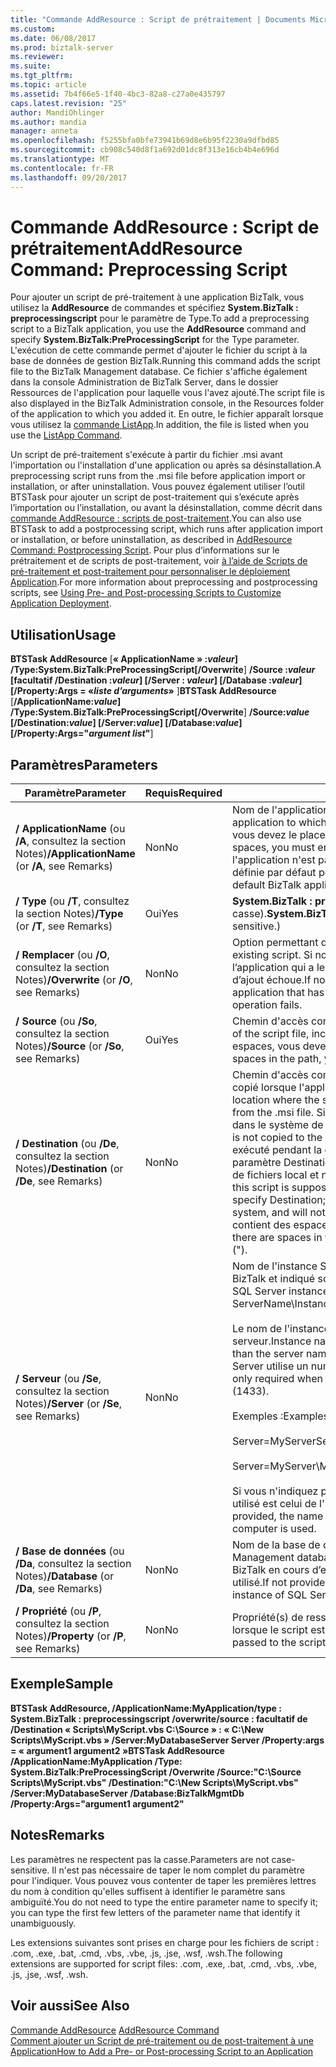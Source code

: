 ```yaml
---
title: "Commande AddResource : Script de prétraitement | Documents Microsoft"
ms.custom: 
ms.date: 06/08/2017
ms.prod: biztalk-server
ms.reviewer: 
ms.suite: 
ms.tgt_pltfrm: 
ms.topic: article
ms.assetid: 7b4f66e5-1f40-4bc3-82a8-c27a0e435797
caps.latest.revision: "25"
author: MandiOhlinger
ms.author: mandia
manager: anneta
ms.openlocfilehash: f5255bfa0bfe73941b69d8e6b95f2230a9dfbd85
ms.sourcegitcommit: cb908c540d8f1a692d01dc8f313e16cb4b4e696d
ms.translationtype: MT
ms.contentlocale: fr-FR
ms.lasthandoff: 09/20/2017
---
```

# <a name="addresource-command-preprocessing-script"></a><span data-ttu-id="5f1d3-102">Commande AddResource : Script de prétraitement</span><span class="sxs-lookup"><span data-stu-id="5f1d3-102">AddResource Command: Preprocessing Script</span></span>
<span data-ttu-id="5f1d3-103">Pour ajouter un script de pré-traitement à une application BizTalk, vous utilisez la **AddResource** de commandes et spécifiez **System.BizTalk : preprocessingscript** pour le paramètre de Type.</span><span class="sxs-lookup"><span data-stu-id="5f1d3-103">To add a preprocessing script to a BizTalk application, you use the **AddResource** command and specify **System.BizTalk:PreProcessingScript** for the Type parameter.</span></span> <span data-ttu-id="5f1d3-104">L'exécution de cette commande permet d'ajouter le fichier du script à la base de données de gestion BizTalk.</span><span class="sxs-lookup"><span data-stu-id="5f1d3-104">Running this command adds the script file to the BizTalk Management database.</span></span> <span data-ttu-id="5f1d3-105">Ce fichier s'affiche également dans la console Administration de BizTalk Server, dans le dossier Ressources de l'application pour laquelle vous l'avez ajouté.</span><span class="sxs-lookup"><span data-stu-id="5f1d3-105">The script file is also displayed in the BizTalk Administration console, in the Resources folder of the application to which you added it.</span></span> <span data-ttu-id="5f1d3-106">En outre, le fichier apparaît lorsque vous utilisez la [commande ListApp](../core/listapp-command.md).</span><span class="sxs-lookup"><span data-stu-id="5f1d3-106">In addition, the file is listed when you use the [ListApp Command](../core/listapp-command.md).</span></span>  
  
 <span data-ttu-id="5f1d3-107">Un script de pré-traitement s'exécute à partir du fichier .msi avant l'importation ou l'installation d'une application ou après sa désinstallation.</span><span class="sxs-lookup"><span data-stu-id="5f1d3-107">A preprocessing script runs from the .msi file before application import or installation, or after uninstallation.</span></span> <span data-ttu-id="5f1d3-108">Vous pouvez également utiliser l’outil BTSTask pour ajouter un script de post-traitement qui s’exécute après l’importation ou l’installation, ou avant la désinstallation, comme décrit dans [commande AddResource : scripts de post-traitement](../core/addresource-command-postprocessing-script.md).</span><span class="sxs-lookup"><span data-stu-id="5f1d3-108">You can also use BTSTask to add a postprocessing script, which runs after application import or installation, or before uninstallation, as described in [AddResource Command: Postprocessing Script](../core/addresource-command-postprocessing-script.md).</span></span> <span data-ttu-id="5f1d3-109">Pour plus d’informations sur le prétraitement et de scripts de post-traitement, voir [à l’aide de Scripts de pré-traitement et post-traitement pour personnaliser le déploiement Application](../core/using-pre-and-post-processing-scripts-to-customize-application-deployment.md).</span><span class="sxs-lookup"><span data-stu-id="5f1d3-109">For more information about preprocessing and postprocessing scripts, see [Using Pre- and Post-processing Scripts to Customize Application Deployment](../core/using-pre-and-post-processing-scripts-to-customize-application-deployment.md).</span></span>  
  
## <a name="usage"></a><span data-ttu-id="5f1d3-110">Utilisation</span><span class="sxs-lookup"><span data-stu-id="5f1d3-110">Usage</span></span>  
 <span data-ttu-id="5f1d3-111">**BTSTask AddResource** [**« ApplicationName » :***valeur*] **/Type:System.BizTalk:PreProcessingScript**[**/Overwrite**] **/Source :***valeur* [**facultatif /Destination :***valeur*] [**/Server :**  *valeur*] [**/Database :***valeur*] [**/Property:Args = «***liste d’arguments***»** ]</span><span class="sxs-lookup"><span data-stu-id="5f1d3-111">**BTSTask AddResource** [**/ApplicationName:***value*] **/Type:System.BizTalk:PreProcessingScript**[**/Overwrite**] **/Source:***value* [**/Destination:***value*] [**/Server:***value*] [**/Database:***value*][**/Property:Args="***argument list***"**]</span></span>  
  
## <a name="parameters"></a><span data-ttu-id="5f1d3-112">Paramètres</span><span class="sxs-lookup"><span data-stu-id="5f1d3-112">Parameters</span></span>  
  
|<span data-ttu-id="5f1d3-113">Paramètre</span><span class="sxs-lookup"><span data-stu-id="5f1d3-113">Parameter</span></span>|<span data-ttu-id="5f1d3-114">Requis</span><span class="sxs-lookup"><span data-stu-id="5f1d3-114">Required</span></span>|<span data-ttu-id="5f1d3-115">Valeur</span><span class="sxs-lookup"><span data-stu-id="5f1d3-115">Value</span></span>|  
|---------------|--------------|-----------|  
|<span data-ttu-id="5f1d3-116">**/ ApplicationName** (ou **/A**, consultez la section Notes)</span><span class="sxs-lookup"><span data-stu-id="5f1d3-116">**/ApplicationName** (or **/A**, see Remarks)</span></span>|<span data-ttu-id="5f1d3-117">Non</span><span class="sxs-lookup"><span data-stu-id="5f1d3-117">No</span></span>|<span data-ttu-id="5f1d3-118">Nom de l'application BizTalk à laquelle ajouter le script.</span><span class="sxs-lookup"><span data-stu-id="5f1d3-118">Name of the BizTalk application to which to add the script.</span></span> <span data-ttu-id="5f1d3-119">Si le nom comprend des espaces, vous devez le placer entre guillemets doubles («).</span><span class="sxs-lookup"><span data-stu-id="5f1d3-119">If the name includes spaces, you must enclose it in double quotation marks (").</span></span> <span data-ttu-id="5f1d3-120">Si le nom de l'application n'est pas spécifié, l'application utilisée est l'application BizTalk définie par défaut pour le groupe.</span><span class="sxs-lookup"><span data-stu-id="5f1d3-120">If the application name is not specified, the default BizTalk application for the group is used.</span></span>|  
|<span data-ttu-id="5f1d3-121">**/ Type** (ou **/T**, consultez la section Notes)</span><span class="sxs-lookup"><span data-stu-id="5f1d3-121">**/Type** (or **/T**, see Remarks)</span></span>|<span data-ttu-id="5f1d3-122">Oui</span><span class="sxs-lookup"><span data-stu-id="5f1d3-122">Yes</span></span>|<span data-ttu-id="5f1d3-123">**System.BizTalk : preprocessingscript** (cette valeur ne respecte pas la casse).</span><span class="sxs-lookup"><span data-stu-id="5f1d3-123">**System.BizTalk:PreProcessingScript** (This value is not case-sensitive.)</span></span>|  
|<span data-ttu-id="5f1d3-124">**/ Remplacer** (ou **/O**, consultez la section Notes)</span><span class="sxs-lookup"><span data-stu-id="5f1d3-124">**/Overwrite** (or **/O**, see Remarks)</span></span>|<span data-ttu-id="5f1d3-125">Non</span><span class="sxs-lookup"><span data-stu-id="5f1d3-125">No</span></span>|<span data-ttu-id="5f1d3-126">Option permettant de mettre à jour un script existant.</span><span class="sxs-lookup"><span data-stu-id="5f1d3-126">Option to update an existing script.</span></span> <span data-ttu-id="5f1d3-127">Si non spécifié et un fichier de script existe déjà dans l’application qui a le même nom que le fichier de script est ajouté, l’opération d’ajout échoue.</span><span class="sxs-lookup"><span data-stu-id="5f1d3-127">If not specified, and a script file already exists in the application that has the same name as the script file being added, the add operation fails.</span></span>|  
|<span data-ttu-id="5f1d3-128">**/ Source** (ou **/So**, consultez la section Notes)</span><span class="sxs-lookup"><span data-stu-id="5f1d3-128">**/Source** (or **/So**, see Remarks)</span></span>|<span data-ttu-id="5f1d3-129">Oui</span><span class="sxs-lookup"><span data-stu-id="5f1d3-129">Yes</span></span>|<span data-ttu-id="5f1d3-130">Chemin d'accès complet du fichier de script, nom du fichier inclus.</span><span class="sxs-lookup"><span data-stu-id="5f1d3-130">Full path of the script file, including the file name.</span></span> <span data-ttu-id="5f1d3-131">Si le chemin d’accès contient des espaces, vous devez le placer entre guillemets doubles («).</span><span class="sxs-lookup"><span data-stu-id="5f1d3-131">If there are spaces in the path, you must enclose it in double quotation marks (").</span></span>|  
|<span data-ttu-id="5f1d3-132">**/ Destination** (ou **/De**, consultez la section Notes)</span><span class="sxs-lookup"><span data-stu-id="5f1d3-132">**/Destination** (or **/De**, see Remarks)</span></span>|<span data-ttu-id="5f1d3-133">Non</span><span class="sxs-lookup"><span data-stu-id="5f1d3-133">No</span></span>|<span data-ttu-id="5f1d3-134">Chemin d'accès complet de l'emplacement où le fichier de script doit être copié lorsque l'application est installée à partir du fichier .msi.</span><span class="sxs-lookup"><span data-stu-id="5f1d3-134">Full path of the location where the script file is to be copied when the application is installed from the .msi file.</span></span> <span data-ttu-id="5f1d3-135">Si ce paramètre n'est pas défini, le fichier n'est pas copié dans le système de fichiers local lors de l'installation.</span><span class="sxs-lookup"><span data-stu-id="5f1d3-135">If not provided, the file is not copied to the local file system during installation.</span></span> <span data-ttu-id="5f1d3-136">Si ce script doit être exécuté pendant la désinstallation d'une application, vous devez définir le paramètre Destination. À défaut, le script ne sera pas copié dans le système de fichiers local et ne pourra pas être exécuté pendant une désinstallation.</span><span class="sxs-lookup"><span data-stu-id="5f1d3-136">If this script is supposed to run during application uninstallation, you should specify Destination; otherwise, the script will not reside on the local file system, and will not be able to run during uninstallation.</span></span> <span data-ttu-id="5f1d3-137">Si le chemin d’accès contient des espaces, vous devez le placer entre guillemets doubles («).</span><span class="sxs-lookup"><span data-stu-id="5f1d3-137">If there are spaces in the path, you must enclose it in double quotation marks (").</span></span>|  
|<span data-ttu-id="5f1d3-138">**/ Serveur** (ou **/Se**, consultez la section Notes)</span><span class="sxs-lookup"><span data-stu-id="5f1d3-138">**/Server** (or **/Se**, see Remarks)</span></span>|<span data-ttu-id="5f1d3-139">Non</span><span class="sxs-lookup"><span data-stu-id="5f1d3-139">No</span></span>|<span data-ttu-id="5f1d3-140">Nom de l'instance SQL Server hébergeant la base de données de gestion BizTalk et indiqué sous la forme NomServeur\NomInstance,Port.</span><span class="sxs-lookup"><span data-stu-id="5f1d3-140">Name of the SQL Server instance hosting the BizTalk Management database, in the form ServerName\InstanceName,Port.</span></span><br /><br /> <span data-ttu-id="5f1d3-141">Le nom de l'instance est uniquement requis lorsqu'il est différent du nom du serveur.</span><span class="sxs-lookup"><span data-stu-id="5f1d3-141">Instance name is only required when the instance name is different than the server name.</span></span> <span data-ttu-id="5f1d3-142">Le port est uniquement requis lorsque le serveur SQL Server utilise un numéro de port autre que celui par défaut (1433).</span><span class="sxs-lookup"><span data-stu-id="5f1d3-142">Port is only required when SQL Server uses a port number other than the default (1433).</span></span><br /><br /> <span data-ttu-id="5f1d3-143">Exemples :</span><span class="sxs-lookup"><span data-stu-id="5f1d3-143">Examples:</span></span><br /><br /> <span data-ttu-id="5f1d3-144">Server=MyServer</span><span class="sxs-lookup"><span data-stu-id="5f1d3-144">Server=MyServer</span></span><br /><br /> <span data-ttu-id="5f1d3-145">Server=MyServer\MySQLServer,1533</span><span class="sxs-lookup"><span data-stu-id="5f1d3-145">Server=MyServer\MySQLServer,1533</span></span><br /><br /> <span data-ttu-id="5f1d3-146">Si vous n'indiquez pas de nom pour l'instance SQL Server, le nom d'instance utilisé est celui de l'instance SQL Server exécutée sur l'ordinateur local.</span><span class="sxs-lookup"><span data-stu-id="5f1d3-146">If not provided, the name of the SQL Server instance running on the local computer is used.</span></span>|  
|<span data-ttu-id="5f1d3-147">**/ Base de données** (ou **/Da**, consultez la section Notes)</span><span class="sxs-lookup"><span data-stu-id="5f1d3-147">**/Database** (or **/Da**, see Remarks)</span></span>|<span data-ttu-id="5f1d3-148">Non</span><span class="sxs-lookup"><span data-stu-id="5f1d3-148">No</span></span>|<span data-ttu-id="5f1d3-149">Nom de la base de données de gestion BizTalk.</span><span class="sxs-lookup"><span data-stu-id="5f1d3-149">Name of the BizTalk Management database.</span></span> <span data-ttu-id="5f1d3-150">Si n’est fourni, la base de données de gestion BizTalk en cours d’exécution dans l’instance locale de SQL Server est utilisé.</span><span class="sxs-lookup"><span data-stu-id="5f1d3-150">If not provided, the BizTalk Management database running in the local instance of SQL Server is used.</span></span>|  
|<span data-ttu-id="5f1d3-151">**/ Propriété** (ou **/P**, consultez la section Notes)</span><span class="sxs-lookup"><span data-stu-id="5f1d3-151">**/Property** (or **/P**, see Remarks)</span></span>|<span data-ttu-id="5f1d3-152">Non</span><span class="sxs-lookup"><span data-stu-id="5f1d3-152">No</span></span>|<span data-ttu-id="5f1d3-153">Propriété(s) de ressource transmise(s) au script en tant qu'arguments lorsque le script est appelé.</span><span class="sxs-lookup"><span data-stu-id="5f1d3-153">Zero or more resource properties that will be passed to the script as arguments when the script is invoked.</span></span>|  
  
## <a name="sample"></a><span data-ttu-id="5f1d3-154">Exemple</span><span class="sxs-lookup"><span data-stu-id="5f1d3-154">Sample</span></span>  
 <span data-ttu-id="5f1d3-155">**BTSTask AddResource, /ApplicationName:MyApplication/type : System.BizTalk : preprocessingscript /overwrite/source : facultatif de /Destination « Scripts\MyScript.vbs C:\Source » : « C:\New Scripts\MyScript.vbs » /Server:MyDatabaseServer Server /Property:args = « argument1 argument2 »**</span><span class="sxs-lookup"><span data-stu-id="5f1d3-155">**BTSTask AddResource /ApplicationName:MyApplication /Type: System.BizTalk:PreProcessingScript  /Overwrite /Source:"C:\Source Scripts\MyScript.vbs" /Destination:"C:\New Scripts\MyScript.vbs" /Server:MyDatabaseServer /Database:BizTalkMgmtDb /Property:Args="argument1 argument2"**</span></span>  
  
## <a name="remarks"></a><span data-ttu-id="5f1d3-156">Notes</span><span class="sxs-lookup"><span data-stu-id="5f1d3-156">Remarks</span></span>  
 <span data-ttu-id="5f1d3-157">Les paramètres ne respectent pas la casse.</span><span class="sxs-lookup"><span data-stu-id="5f1d3-157">Parameters are not case-sensitive.</span></span> <span data-ttu-id="5f1d3-158">Il n'est pas nécessaire de taper le nom complet du paramètre pour l'indiquer. Vous pouvez vous contenter de taper les premières lettres du nom à condition qu'elles suffisent à identifier le paramètre sans ambiguïté.</span><span class="sxs-lookup"><span data-stu-id="5f1d3-158">You do not need to type the entire parameter name to specify it; you can type the first few letters of the parameter name that identify it unambiguously.</span></span>  
  
 <span data-ttu-id="5f1d3-159">Les extensions suivantes sont prises en charge pour les fichiers de script : .com, .exe, .bat, .cmd, .vbs, .vbe, .js, .jse, .wsf, .wsh.</span><span class="sxs-lookup"><span data-stu-id="5f1d3-159">The following extensions are supported for script files: .com, .exe, .bat, .cmd, .vbs, .vbe, .js, .jse, .wsf, .wsh.</span></span>  
  
## <a name="see-also"></a><span data-ttu-id="5f1d3-160">Voir aussi</span><span class="sxs-lookup"><span data-stu-id="5f1d3-160">See Also</span></span>  
 <span data-ttu-id="5f1d3-161">[Commande AddResource](../core/addresource-command.md) </span><span class="sxs-lookup"><span data-stu-id="5f1d3-161">[AddResource Command](../core/addresource-command.md) </span></span>  
 [<span data-ttu-id="5f1d3-162">Comment ajouter un Script de pré-traitement ou de post-traitement à une Application</span><span class="sxs-lookup"><span data-stu-id="5f1d3-162">How to Add a Pre- or Post-processing Script to an Application</span></span>](../core/how-to-add-a-pre-or-post-processing-script-to-an-application.md)